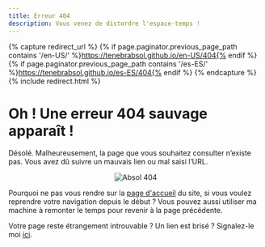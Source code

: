 ```yaml
---
title: Erreur 404
description: Vous venez de distordre l'espace-temps !
---
```

{% capture redirect_url %}
  {% if page.paginator.previous_page_path contains '/en-US/' %}https://tenebrabsol.github.io/en-US/404{% endif %}
  {% if page.paginator.previous_page_path contains '/es-ES/' %}https://tenebrabsol.github.io/es-ES/404{% endif %}
{% endcapture %}
{% include redirect.html %}
# Oh ! Une erreur 404 sauvage apparaît !
Désolé. Malheureusement, la page que vous souhaitez consulter n’existe pas. Vous avez dû suivre un mauvais lien ou mal saisi l’URL.
<p align="center">
  <img src="https://testabsol.github.io/assets/images/art/Absol_404.png" alt="Absol 404" /><br>
</p>

Pourquoi ne pas vous rendre sur la [page d'accueil](/) du site, si vous voulez reprendre votre navigation depuis le début ? Vous pouvez aussi utiliser ma machine à remonter le temps pour <span class="a" onclick="window.history.back()">revenir à la page précédente</span>.

Votre page reste étrangement introuvable ? Un lien est brisé ? Signalez-le moi [ici](https://github.com/SombrAbsol/SombrAbsol.github.io/issues).
